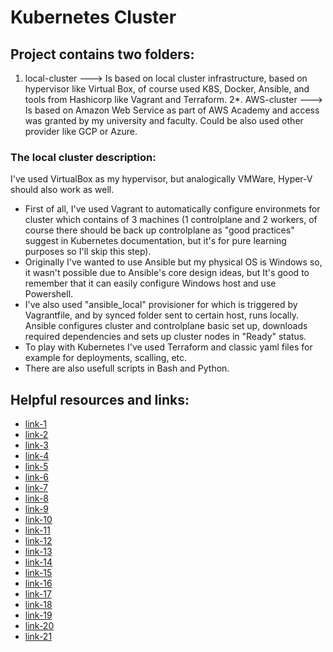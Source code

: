 # Kubernetes Cluster

## Project contains two folders:
1. local-cluster ---> Is based on local cluster infrastructure, based on hypervisor like Virtual Box, of course used K8S, Docker, Ansible, and tools from Hashicorp like Vagrant and Terraform.
2*. AWS-cluster ---> Is based on Amazon Web Service as part of AWS Academy and access was granted by my university and faculty. Could be also used other provider like GCP or Azure. 

### The local cluster description:  
I've used VirtualBox as my hypervisor, but analogically VMWare, Hyper-V should also work as well.  
- First of all, I've used Vagrant to automatically configure environmets for cluster which contains of 3 machines (1 controlplane and 2 workers, of course there should be back up controlplane as "good practices" suggest in Kubernetes documentation, but it's for pure learning purposes so I'll skip this step). 
- Originally I've wanted to use Ansible but my physical OS is Windows so, it wasn't possible due to Ansible's core design ideas, but It's good to remember that it can easily configure Windows host and use Powershell. 
- I've also used "ansible_local" provisioner for which is triggered by Vagrantfile, and by synced folder sent to certain host, runs locally. Ansible configures cluster and controlplane basic set up, downloads required dependencies and sets up cluster nodes in "Ready" status. 
- To play with Kubernetes I've used Terraform and classic yaml files for example for deployments, scalling, etc.
- There are also usefull scripts in Bash and Python.


## Helpful resources and links:
- [link-1](https://registry.terraform.io/providers/hashicorp/kubernetes/latest/docs)
- [link-2](https://security.padok.fr/en/blog/role-based-access-kubernetes)
- [link-3](https://developer.hashicorp.com/vagrant/docs/synced-folders/basic_usage)
- [link-4](https://security.padok.fr/en/blog/role-based-access-kubernetes)
- [link-5](https://kubernetes.io/docs/setup/production-environment/tools/kubeadm/create-cluster-kubeadm/#pod-network)
- [link-6](https://kubernetes.io/docs/reference/labels-annotations-taints/)
- [link-7](https://kubernetes.io/docs/reference/command-line-tools-reference/kubelet/)
- [link-8](https://kubernetes.io/docs/tasks/administer-cluster/migrating-from-dockershim/change-runtime-containerd/)
- [link-9](https://developer.hashicorp.com/vagrant/docs/synced-folders/basic_usage)
- [link-10](https://kubernetes.io/blog/2019/03/15/kubernetes-setup-using-ansible-and-vagrant/)
- [link-11](https://developer.hashicorp.com/vagrant/docs/provisioning/ansible_local)
- [link-12](https://docs.tigera.io/calico/latest/getting-started/kubernetes/self-managed-onprem/onpremises)
- [link-13](https://docs.tigera.io/calico/latest/getting-started/kubernetes/quickstart)
- [link-14](https://computingforgeeks.com/deploy-kubernetes-cluster-using-vagrant-terraform/?expand_article=1#google_vignette)
- [link-15](https://computingforgeeks.com/deploy-kubernetes-cluster-using-vagrant-terraform/?expand_article=1#google_vignette)
- [link-16](https://kubernetes.io/docs/concepts/services-networking/service/)
- [link-17](https://docs.tigera.io/calico/latest/getting-started/kubernetes/quickstart)
- [link-18](https://docs.tigera.io/calico/latest/getting-started/kubernetes/self-managed-onprem/onpremises)
- [link-19](https://www.tecmint.com/deploy-nginx-on-a-kubernetes-cluster/)
- [link-20](https://computingforgeeks.com/deploy-kubernetes-cluster-using-vagrant-terraform/?expand_article=1#google_vignette)
- [link-21](https://docs.ansible.com/)